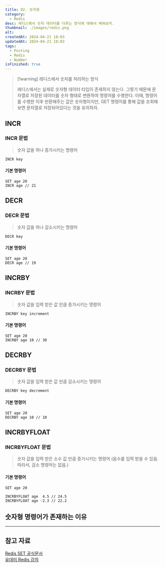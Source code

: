 ```yaml
---
title: 02. 숫자형
category:
  - Redis
desc: 레디스에서 숫자 데이터를 다루는 방식에 대해서 배워보자.
thumbnail: ./images/redis.png
alt: 
createdAt: 2024-04-21 18:03
updatedAt: 2024-04-21 18:03
tags:
  - Posting
  - Redis
  - Number
isFinished: true
---
```

> [!warning] 레디스에서 숫자를 처리하는 방식
> 
> 레디스에서는 실제로 숫자형 데이터 타입이 존재하지 않는다. 
> 그렇기 때문에 문자열로 저장된 데이터를 숫자 형태로 변환하여 명령어를 수행한다. 이때, 명령어를 수행한 이후 반환해주는 값은 숫자형이지만, GET 명령어를 통해 값을 조회해보면 문자열로 저장되어있다는 것을 유의하자.

## INCR

### INCR 문법

> 숫자 값을 하나 증가시키는 명령어

```text
INCR key
```

#### 기본 명령어

```
SET age 20
INCR age // 21
```


## DECR

### DECR 문법

> 숫자 값을 하나 감소시키는 명령어

```text
DECR key
```

#### 기본 명령어

```
SET age 20
DECR age // 19
```

## INCRBY

### INCRBY 문법

> 숫자 값을 입력 받은 값 만큼 증가시키는 명령어

```text
INCRBY key increment
```

#### 기본 명령어

```
SET age 20
INCRBY age 10 // 30
```


## DECRBY

### DECRBY 문법

> 숫자 값을 입력 받은 값 만큼 감소시키는 명령어

```text
DECRBY key decrement
```

#### 기본 명령어

```
SET age 20
DECRBY age 10 // 10
```

## INCRBYFLOAT

### INCRBYFLOAT 문법

> 숫자 값을 입력 받은 소수 값 만큼 증가시키는 명령어 (음수를 입력 받을 수 있음. 따라서, 감소 명령어는 없음.)

#### 기본 명령어

```
SET age 20

INCRBYFLOAT age  4.5 // 24.5
INCRBYFLOAT age -2.3 // 22.2
`````

## 숫자형 명령어가 존재하는 이유


---
## 참고 자료

[Redis SET 공식문서](https://redis.io/docs/latest/commands/set/)  
[유데미 Redis 강의](https://www.udemy.com/course/redis-the-complete-developers-guide-korean/)  

